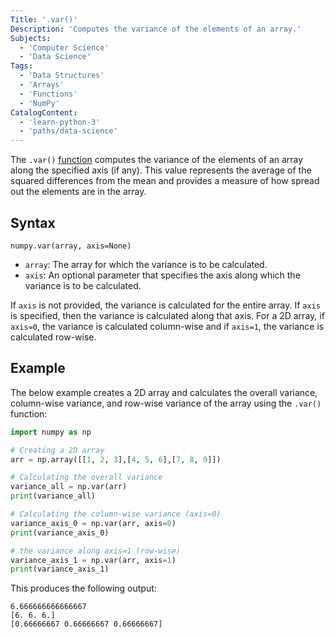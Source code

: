 ```yaml
---
Title: '.var()'
Description: 'Computes the variance of the elements of an array.'
Subjects:
  - 'Computer Science'
  - 'Data Science'
Tags:
  - 'Data Structures'
  - 'Arrays'
  - 'Functions'
  - 'NumPy'
CatalogContent:
  - 'learn-python-3'
  - 'paths/data-science'
---
```


The `.var()` [function](https://www.codecademy.com/resources/docs/numpy/built-in-functions) computes the variance of the elements of an array along the specified axis (if any). This value represents the average of the squared differences from the mean and provides a measure of how spread out the elements are in the array.

## Syntax

```pseudo
numpy.var(array, axis=None)
```

- `array`: The array for which the variance is to be calculated.
- `axis`: An optional parameter that specifies the axis along which the variance is to be calculated.

If `axis` is not provided, the variance is calculated for the entire array. If `axis` is specified, then the variance is calculated along that axis. For a 2D array, if `axis=0`, the variance is calculated column-wise and if `axis=1`, the variance is calculated row-wise.

## Example

The below example creates a 2D array and calculates the overall variance, column-wise variance, and row-wise variance of the array using the `.var()` function:

```py
import numpy as np

# Creating a 2D array
arr = np.array([[1, 2, 3],[4, 5, 6],[7, 8, 9]])

# Calculating the overall variance
variance_all = np.var(arr)
print(variance_all)

# Calculating the column-wise variance (axis=0)
variance_axis_0 = np.var(arr, axis=0)
print(variance_axis_0)

# the variance along axis=1 (row-wise)
variance_axis_1 = np.var(arr, axis=1)
print(variance_axis_1)
```

This produces the following output:

```shell
6.666666666666667  
[6. 6. 6.]  
[0.66666667 0.66666667 0.66666667]
```
